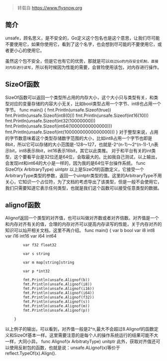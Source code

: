 
>转载自 https://www.flysnow.org

## 简介
unsafe，顾名思义，是不安全的，Go定义这个包名也是这个意思，让我们尽可能不要使用它，如果你使用它，看到了这个名字，也会想到尽可能的不要使用它，或者更小心的使用它。

虽然这个包不安全，但是它也有它的优势，那就是可以`绕过Go的内存安全机制，直接对内存进行读写`，所以有时候因为性能的需要，会冒险使用该包，对内存进行操作。

## SizeOf函数
SizeOf函数可以返回一个类型所占用的内存大小，这个大小只与类型有关，和类型对应的变量存储的内容大小无关，比如bool类型占用一个字节、int8也占用一个字节。
		func main() {
			fmt.Println(unsafe.Sizeof(true))
			fmt.Println(unsafe.Sizeof(int8(0)))
			fmt.Println(unsafe.Sizeof(int16(10)))
			fmt.Println(unsafe.Sizeof(int32(10000000)))
			fmt.Println(unsafe.Sizeof(int64(10000000000000)))
			fmt.Println(unsafe.Sizeof(int(10000000000000000)))
		}
对于整型来说，占用的字节数意味着这个类型存储数字范围的大小，比如int8占用一个字节也即是8bit，所以它可以存储的大小范围是-128～127，也就是-2^(n-1)～2^(n-1)-1,n表示bit，int8表示8bit，int16表示16bit，其它以此类推。
对于和平台有关的int类型，这个要看平台是32位还是64位，会取最大的。比如我自己测试，以上输出，会发现int和int64的大小是一样的，因为我的是64位平台操作系统。
		func SizeOf(x ArbitraryType) uintptr
以上是SizeOf的函数定义，它接受一个ArbitraryType类型的参数，返回一个uintptr类型的值。这里的ArbitraryType不用关心，它知识一个占位符，为了文档的考虑导出了该类型，但是一般不会使用它，我们只需要知道它表示任何类型，也就是我们这个函数可以接受任意类型的数据。

## alignof函数
Alignof返回一个类型的对齐值，也可以叫做对齐数或者对齐倍数。对齐值是一个和内存对齐有关的值，合理的内存对齐可以提高内存读写的性能，关于内存对齐的知识可以灿开相关文档，这里不再介绍。
		func main() {
			var b bool
			var i8 int8
			var i16 int16
			var i64 int64
		
			var f32 float32
		
			var s string
		
			var m map[string]string
		
			var p *int32
		
			fmt.Println(unsafe.Alignof(b))
			fmt.Println(unsafe.Alignof(i8))
			fmt.Println(unsafe.Alignof(i16))
			fmt.Println(unsafe.Alignof(i64))
			fmt.Println(unsafe.Alignof(f32))
			fmt.Println(unsafe.Alignof(s))
			fmt.Println(unsafe.Alignof(m))
			fmt.Println(unsafe.Alignof(p))
		
		}
以上例子的输出，可以看到，对齐值一般是2^n,最大不会超过8.Alignof的函数定义和SizeOf基本一样。这里需要注意的是每个人的操作系统运行的结果可能不大一样，大同小异。
		func Alignof(x ArbitratyType) unitptr
此外，获取对齐值还可以使用反射包的函数，也就是说：unsafe.ALignof(x)等价于reflect.TypeOf(x).Align().
